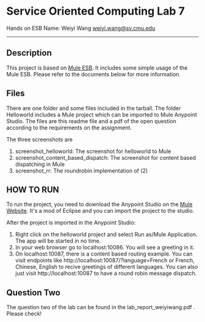 Service Oriented Computing Lab 7
====
Hands on ESB
Name: Weiyi Wang
weiyi.wang@sv.cmu.edu

-------------------------

Description
------
This project is based on [Mule ESB](www.mulesoft.com). It includes some simple usage of the Mule ESB. Please refer to the documents below for more information.

Files
------
There are one folder and some files included in the tarball. The folder Helloworld includes a Mule project which can be imported to Mule Anypoint Studio. The files are this readme file and a pdf of the open question according to the requirements on the assignment.

The three screenshots are
1. screenshot_helloworld: The screenshot for helloworld to Mule
2. screenshot_content_based_dispatch: The screenshot for content based dispatching in Mule
3. screenshot_rr: The roundrobin implementation of (2)

HOW TO RUN
------
To run the project, you need to download the Anypoint Studio on the [Mule Website](www.mulesoft.com). It's a mod of Eclipse and you can import the project to the studio.

After the project is imported in the Anypoint Studio:
1. Right click on the helloworld project and select Run as/Mule Application. The app will be started in no time.
2. In your web browser go to localhost:10086. You will see a greeting in it.
3. On localhost:10087, there is a content based routing example. You can visit endpoints like http://localhost:10087/?language=French or French, Chinese, English to recive greetings of different languages. You can also just visit http://localhost:10087 to have a round robin message dispatch.

Question Two
------
The question two of the lab can be found in the lab_report_weiyiwang.pdf . Please check!